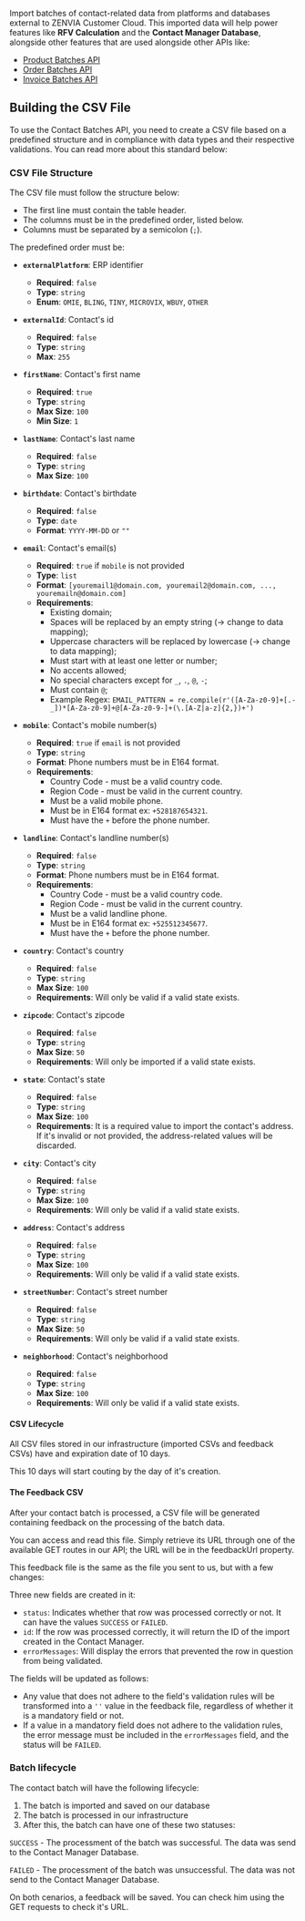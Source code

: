 Import batches of contact-related data from platforms and databases external to ZENVIA Customer Cloud. This imported data will help power features like **RFV Calculation** and the **Contact Manager Database**, alongside other features that are used alongside other APIs like:

- [Product Batches API](#tag/Product-Batches)
- [Order Batches API](#tag/Order-Batches)
- [Invoice Batches API](#tag/Invoice-Batches)

## Building the CSV File

To use the Contact Batches API, you need to create a CSV file based on a predefined structure and in compliance with data types and their respective validations. You can read more about this standard below:

### CSV File Structure

The CSV file must follow the structure below:

- The first line must contain the table header.
- The columns must be in the predefined order, listed below.
- Columns must be separated by a semicolon (`;`).

The predefined order must be:

- **`externalPlatform`**: ERP identifier
  - **Required**: `false`
  - **Type**: `string`
  - **Enum**: `OMIE`, `BLING`, `TINY`, `MICROVIX`, `WBUY`, `OTHER`

- **`externalId`**: Contact's id
  - **Required**: `false`
  - **Type**: `string`
  - **Max**: `255`

- **`firstName`**: Contact's first name
  - **Required**: `true`
  - **Type**: `string`
  - **Max Size**: `100`
  - **Min Size**: `1`

- **`lastName`**: Contact's last name
  - **Required**: `false`
  - **Type**: `string`
  - **Max Size**: `100`

- **`birthdate`**: Contact's birthdate
  - **Required**: `false`
  - **Type**: `date`
  - **Format**: `YYYY-MM-DD` or `""`

- **`email`**: Contact's email(s)
  - **Required**: `true` if `mobile` is not provided
  - **Type**: `list`
  - **Format**: `[youremail1@domain.com, youremail2@domain.com, ..., youremailn@domain.com]`
  - **Requirements**:
    - Existing domain;
    - Spaces will be replaced by an empty string (→ change to data mapping);
    - Uppercase characters will be replaced by lowercase (→ change to data mapping);
    - Must start with at least one letter or number;
    - No accents allowed;
    - No special characters except for `_`, `.`, `@`, `-`;
    - Must contain `@`;
    - Example Regex: `EMAIL_PATTERN = re.compile(r'([A-Za-z0-9]+[.-_])*[A-Za-z0-9]+@[A-Za-z0-9-]+(\.[A-Z|a-z]{2,})+')`

- **`mobile`**: Contact's mobile number(s)
  - **Required**: `true` if `email` is not provided
  - **Type**: `string`
  - **Format**: Phone numbers must be in E164 format.
  - **Requirements**:
    - Country Code - must be a valid country code.
    - Region Code - must be valid in the current country.
    - Must be a valid mobile phone.
    - Must be in E164 format ex: `+528187654321`.
    - Must have the `+` before the phone number.

- **`landline`**: Contact's landline number(s)
  - **Required**: `false`
  - **Type**: `string`
  - **Format**: Phone numbers must be in E164 format.
  - **Requirements**:
    - Country Code - must be a valid country code.
    - Region Code - must be valid in the current country.
    - Must be a valid landline phone.
    - Must be in E164 format ex: `+525512345677`.
    - Must have the `+` before the phone number.

- **`country`**: Contact's country
  - **Required**: `false`
  - **Type**: `string`
  - **Max Size**: `100`
  - **Requirements**: Will only be valid if a valid state exists.

- **`zipcode`**: Contact's zipcode
  - **Required**: `false`
  - **Type**: `string`
  - **Max Size**: `50`
  - **Requirements**: Will only be imported if a valid state exists.

- **`state`**: Contact's state
  - **Required**: `false`
  - **Type**: `string`
  - **Max Size**: `100`
  - **Requirements**: It is a required value to import the contact's address. If it's invalid or not provided, the address-related values will be discarded.

- **`city`**: Contact's city
  - **Required**: `false`
  - **Type**: `string`
  - **Max Size**: `100`
  - **Requirements**: Will only be valid if a valid state exists.

- **`address`**: Contact's address
  - **Required**: `false`
  - **Type**: `string`
  - **Max Size**: `100`
  - **Requirements**: Will only be valid if a valid state exists.

- **`streetNumber`**: Contact's street number
  - **Required**: `false`
  - **Type**: `string`
  - **Max Size**: `50`
  - **Requirements**: Will only be valid if a valid state exists.

- **`neighborhood`**: Contact's neighborhood
  - **Required**: `false`
  - **Type**: `string`
  - **Max Size**: `100`
  - **Requirements**: Will only be valid if a valid state exists.

#### CSV Lifecycle

All CSV files stored in our infrastructure (imported CSVs and feedback CSVs) have and expiration date of 10 days.

This 10 days will start couting by the day of it's creation.

#### The Feedback CSV

After your contact batch is processed, a CSV file will be generated containing feedback on the processing of the batch data.

You can access and read this file. Simply retrieve its URL through one of the available GET routes in our API; the URL will be in the feedbackUrl property.

This feedback file is the same as the file you sent to us, but with a few changes:

Three new fields are created in it:

- `status`: Indicates whether that row was processed correctly or not. It can have the values `SUCCESS` or `FAILED`.
- `id`: If the row was processed correctly, it will return the ID of the import created in the Contact Manager.
- `errorMessages`: Will display the errors that prevented the row in question from being validated.

The fields will be updated as follows:

- Any value that does not adhere to the field's validation rules will be transformed into a `''` value in the feedback file, regardless of whether it is a mandatory field or not.
- If a value in a mandatory field does not adhere to the validation rules, the error message must be included in the `errorMessages` field, and the status will be `FAILED`.

### Batch lifecycle

The contact batch will have the following lifecycle:

1. The batch is imported and saved on our database
2. The batch is processed in our infrastructure
3. After this, the batch can have one of these two statuses:

`SUCCESS` - The processment of the batch was successful. The data was send to the Contact Manager Database.

`FAILED` - The processment of the batch was unsuccessful. The data was not send to the Contact Manager Database.

On both cenarios, a feedback will be saved. You can check him using the GET requests to check it's URL.
